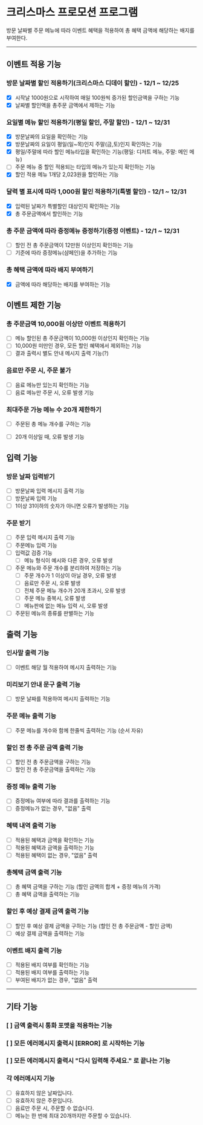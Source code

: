 # 크리스마스 프로모션 프로그램
방문 날짜별 주문 메뉴에 따라 이벤트 혜택을 적용하여 총 혜택 금액에 해당하는 배지를 부여한다.

---

## 이벤트 적용 기능

### 방문 날짜별 할인 적용하기(크리스마스 디데이 할인) - 12/1 ~ 12/25
- [x] 시작날 1000원으로 시작하여 매일 100원씩 증가된 할인금액을 구하는 기능
- [x] 날짜별 할인액을 총주문 금액에서 제하는 기능

### 요일별 메뉴 할인 적용하기(평일 할인, 주말 할인) - 12/1 ~ 12/31
- [x] 방문날짜의 요일을 확인하는 기능
- [x] 방문날짜의 요일이 평일(일~목)인지 주말(금,토)인지 확인하는 기능
- [x] 평일/주말에 따라 할인 메뉴타입을 확인하는 기능(평일: 디저트 메뉴, 주말: 메인 메뉴)
- [ ] 주문 메뉴 중 할인 적용되는 타입의 메뉴가 있는지 확인하는 기능
- [x] 할인 적용 메뉴 1개당 2,023원을 할인하는 기능

### 달력 별 표시에 따라 1,000원 할인 적용하기(특별 할인) - 12/1 ~ 12/31
- [x] 입력된 날짜가 특별할인 대상인지 확인하는 기능
- [x] 총 주문금액에서 할인하는 기능

### 총 주문 금액에 따라 증정메뉴 증정하기(증정 이벤트) - 12/1 ~ 12/31
- [ ] 할인 전 총 주문금액이 12만원 이상인지 확인하는 기능
- [ ] 기준에 따라 증정메뉴(샴페인)을 추가하는 기능

### 총 혜택 금액에 따라 배지 부여하기
- [x] 금액에 따라 해당하는 배지를 부여하는 기능

## 이벤트 제한 기능

### 총 주문금액 10,000원 이상만 이벤트 적용하기
- [ ] 메뉴 할인된 총 주문금액이 10,000원 이상인지 확인하는 기능
- [ ] 10,000원 미만인 경우, 모든 할인 혜택에서 제외하는 기능
- [ ] 결과 출력시 별도 안내 메시지 출력 기능(?)

### 음료만 주문 시, 주문 불가
- [ ] 음료 메뉴만 있는지 확인하는 기능
- [ ] 음료 메뉴만 주문 시, 오류 발생 기능

### 최대주문 가능 메뉴 수 20개 제한하기
- [ ] 주문된 총 메뉴 개수를 구하는 기능
- [ ] 20개 이상일 때, 오류 발생 기능


## 입력 기능

### 방문 날짜 입력받기
- [ ] 방문날짜 입력 메시지 출력 기능
- [ ] 방문날짜 입력 기능
- [ ] 1이상 31이하의 숫자가 아니면 오류가 발생하는 기능

### 주문 받기
- [ ] 주문 입력 메시지 출력 기능
- [ ] 주문메뉴 입력 기능
- [ ] 입력값 검증 기능
    - [ ] 메뉴 형식이 예시와 다른 경우, 오류 발생
- [ ] 주문 메뉴와 주문 개수를 분리하여 저장하는 기능
    - [ ] 주문 개수가 1 이상이 아닐 경우, 오류 발생
    - [ ] 음료만 주문 시, 오류 발생
    - [ ] 전체 주문 메뉴 개수가 20개 초과시, 오류 발생
    - [ ] 주문 메뉴 중복시, 오류 발생
    - [ ] 메뉴판에 없는 메뉴 입력 시, 오류 발생
- [ ] 주문된 메뉴의 종류를 판별하는 기능

## 출력 기능

### 인사말 출력 기능
- [ ] 이벤트 해당 월 적용하여 메시지 출력하는 기능

### 미리보기 안내 문구 출력 기능
- [ ] 방문 날짜를 적용하여 메시지 출력하는 기능

### 주문 메뉴 출력 기능
- [ ] 주문 메뉴를 개수와 함께 한줄씩 출력하는 기능 (순서 자유)

### 할인 전 총 주문 금액 출력 기능
- [ ] 할인 전 총 주문금액을 구하는 기능
- [ ] 할인 전 총 주문금액을 출력하는 기능

### 증정 메뉴 출력 기능
- [ ] 증정메뉴 여부에 따라 결과를 출력하는 기능
- [ ] 증정메뉴가 없는 경우, "없음" 출력

### 혜택 내역 출력 기능
- [ ] 적용된 혜택과 금액을 확인하는 기능
- [ ] 적용된 혜택과 금액을 출력하는 기능
- [ ] 적용된 혜택이 없는 경우, "없음" 출력

### 총혜택 금액 출력 기능
- [ ] 총 혜택 금액을 구하는 기능 (할인 금액의 합계 + 증정 메뉴의 가격)
- [ ] 총 혜택 금액을 출력하는 기능

### 할인 후 예상 결제 금액 출력 기능
- [ ] 할인 후 예상 결제 금액을 구하는 기능 (할인 전 총 주문금액 - 할인 금액)
- [ ] 예상 결제 금액을 출력하는 기능

### 이벤트 배지 출력 기능
- [ ] 적용된 배지 여부를 확인하는 기능
- [ ] 적용된 배지 여부를 출력하는 기능
- [ ] 부여된 배지가 없는 경우, "없음" 출력

---
## 기타 기능
### [ ] 금액 출력시 통화 포맷을 적용하는 기능
### [ ] 모든 에러메시지 출력시 [ERROR] 로 시작하는 기능
### [ ] 모든 에러메시지 출력시 "다시 입력해 주세요." 로 끝나는 기능
### 각 에러메시지 기능
- [ ] 유효하지 않은 날짜입니다.
- [ ] 유효하지 않은 주문입니다.
- [ ] 음료만 주문 시, 주문할 수 없습니다.
- [ ] 메뉴는 한 번에 최대 20개까지만 주문할 수 있습니다. 
